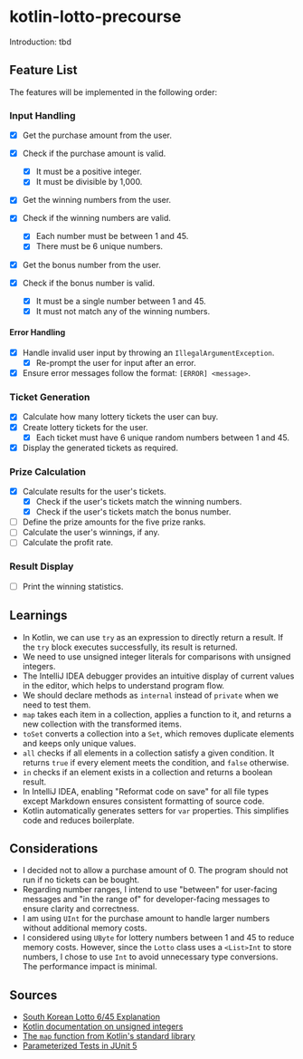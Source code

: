 # kotlin-lotto-precourse

Introduction: tbd

## Feature List

The features will be implemented in the following order:

### Input Handling

- [x] Get the purchase amount from the user.
- [x] Check if the purchase amount is valid.

  - [x] It must be a positive integer.
  - [x] It must be divisible by 1,000.

- [x] Get the winning numbers from the user.
- [x] Check if the winning numbers are valid.

  - [x] Each number must be between 1 and 45.
  - [x] There must be 6 unique numbers.

- [x] Get the bonus number from the user.
- [x] Check if the bonus number is valid.
  - [x] It must be a single number between 1 and 45.
  - [x] It must not match any of the winning numbers.

#### Error Handling

- [x] Handle invalid user input by throwing an `IllegalArgumentException`.
  - [x] Re-prompt the user for input after an error.
- [x] Ensure error messages follow the format: `[ERROR] <message>`.

### Ticket Generation

- [x] Calculate how many lottery tickets the user can buy.
- [x] Create lottery tickets for the user.
  - [x] Each ticket must have 6 unique random numbers between 1 and 45.
- [x] Display the generated tickets as required.

### Prize Calculation

- [x] Calculate results for the user's tickets.
  - [x] Check if the user's tickets match the winning numbers.
  - [x] Check if the user's tickets match the bonus number.

- [ ] Define the prize amounts for the five prize ranks.
- [ ] Calculate the user's winnings, if any.
- [ ] Calculate the profit rate.

### Result Display

- [ ] Print the winning statistics.

## Learnings

- In Kotlin, we can use `try` as an expression to directly return a result. If the `try` block executes successfully, its result is returned.
- We need to use unsigned integer literals for comparisons with unsigned integers.
- The IntelliJ IDEA debugger provides an intuitive display of current values in the editor, which helps to understand program flow.
- We should declare methods as `internal` instead of `private` when we need to test them.
- `map` takes each item in a collection, applies a function to it, and returns a new collection with the transformed items.
- `toSet` converts a collection into a `Set`, which removes duplicate elements and keeps only unique values.
- `all` checks if all elements in a collection satisfy a given condition. It returns `true` if every element meets the condition, and `false` otherwise.
- `in` checks if an element exists in a collection and returns a boolean result.
- In IntelliJ IDEA, enabling "Reformat code on save" for all file types except Markdown ensures consistent formatting of source code.
- Kotlin automatically generates setters for `var` properties. This simplifies code and reduces boilerplate.

## Considerations

- I decided not to allow a purchase amount of 0. The program should not run if no tickets can be bought.
- Regarding number ranges, I intend to use "between" for user-facing messages and "in the range of" for developer-facing messages to ensure clarity and correctness.
- I am using `UInt` for the purchase amount to handle larger numbers without additional memory costs.
- I considered using `UByte` for lottery numbers between 1 and 45 to reduce memory costs.
  However, since the `Lotto` class uses a `<List>Int` to store numbers, I chose to use `Int` to avoid unnecessary type conversions.
  The performance impact is minimal.

## Sources

- [South Korean Lotto 6/45 Explanation](https://en.namu.wiki/w/%EB%A1%9C%EB%98%90%206/45)
- [Kotlin documentation on unsigned integers](https://kotlinlang.org/docs/unsigned-integer-types.html#unsigned-integers-literals)
- [The `map` function from Kotlin's standard library](https://kotlinlang.org/api/core/kotlin-stdlib/kotlin.collections/map.html)
- [Parameterized Tests in JUnit 5](https://www.baeldung.com/parameterized-tests-junit-5)
